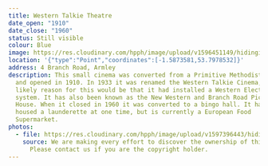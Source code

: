 ```yaml
---
title: Western Talkie Theatre
date_open: "1910"
date_close: "1960"
status: Still visible
colour: Blue
image: https://res.cloudinary.com/hpph/image/upload/v1596451149/hidinginplainsight/westerntalkie.svg
location: '{"type":"Point","coordinates":[-1.5873581,53.7978532]}'
address: 4 Branch Road, Armley
description: This small cinema was converted from a Primitive Methodist Chapel
  and opened in 1910. In 1933 it was renamed the Western Talkie Cinema, the most
  likely reason for this would be that it had installed a Western Electric sound
  system. It has also been known as the New Western and Branch Road Picture
  House. When it closed in 1960 it was converted to a bingo hall. It has also
  housed a launderette at one time, but is currently a European Food
  Supermarket.
photos:
  - file: https://res.cloudinary.com/hpph/image/upload/v1597396443/hidinginplainsight/Western_Talkie_Theatre.jpg
    source: We are making every effort to discover the ownership of this photo.
      Please contact us if you are the copyright holder.
---
```

